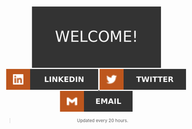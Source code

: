 <p align="center">
  <a href="https://github.com/ronoctua/#👽">
    <img alt="" src="./assets/images/animation.gif">
  </a>

  <br />

  <a href="https://www.linkedin.com/in/ronoctua/#👽">
    <img alt="LinkedIn" src="./assets/images/linkedin.svg">
  </a>

  <a href="https://twitter.com/ronoctua/#👽">
    <img alt="Twitter" src="./assets/images/twitter.svg">
  </a>

  <a href="mailto:github.public.email@gmail.com">
    <img alt="Email" src="./assets/images/email.svg">
  </a>
</p>

<div align="center">
  <sup>
    <blockquote>
    Updated every 20 hours.
    </blockquote>
  </sup>
</div>

